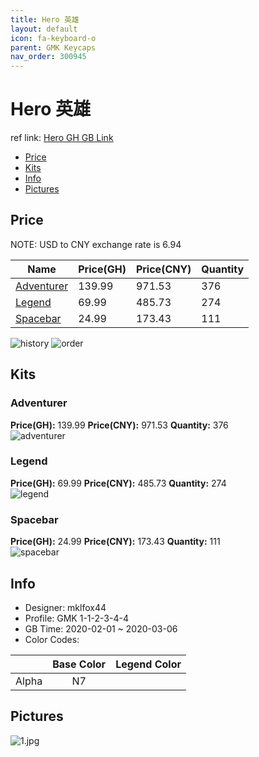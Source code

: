 ```yaml
---
title: Hero 英雄
layout: default
icon: fa-keyboard-o
parent: GMK Keycaps
nav_order: 300945
---
```


# Hero 英雄

ref link: [Hero GH GB Link](https://geekhack.org/index.php?topic=104486.0)  
* [Price](#price)  
* [Kits](#kits)  
* [Info](#info)  
* [Pictures](#pictures)  


## Price  

NOTE: USD to CNY exchange rate is 6.94

| Name          | Price(GH)    |  Price(CNY) | Quantity |
| ------------- | ------------ |  ---------- | -------- |
|[Adventurer](#adventurer)|139.99|971.53|376|
|[Legend](#legend)|69.99|485.73|274|
|[Spacebar](#spacebar)|24.99|173.43|111|

<img src="{{ 'assets/images/gmk-keycaps/hero/history.png' | relative_url }}" alt="history" class="image featured">
<img src="{{ 'assets/images/gmk-keycaps/hero/order.png' | relative_url }}" alt="order" class="image featured">

## Kits  
### Adventurer  
**Price(GH):** 139.99    **Price(CNY):** 971.53    **Quantity:** 376  
<img src="{{ 'assets/images/gmk-keycaps/hero/kits_pics/adventurer.png' | relative_url }}" alt="adventurer" class="image featured">

### Legend  
**Price(GH):** 69.99    **Price(CNY):** 485.73    **Quantity:** 274  
<img src="{{ 'assets/images/gmk-keycaps/hero/kits_pics/legend.png' | relative_url }}" alt="legend" class="image featured">

### Spacebar  
**Price(GH):** 24.99    **Price(CNY):** 173.43    **Quantity:** 111  
<img src="{{ 'assets/images/gmk-keycaps/hero/kits_pics/spacebar.png' | relative_url }}" alt="spacebar" class="image featured">


## Info  
* Designer: mklfox44  
* Profile: GMK 1-1-2-3-4-4  
* GB Time: 2020-02-01 ~ 2020-03-06 
* Color Codes:  

| |Base Color     | Legend Color
| :-------------: | :-------------: | :------------:
|Alpha|N7|


## Pictures  
<img src="{{ 'assets/images/gmk-keycaps/hero/rendering_pics/1.jpg' | relative_url }}" alt="1.jpg" class="image featured">
